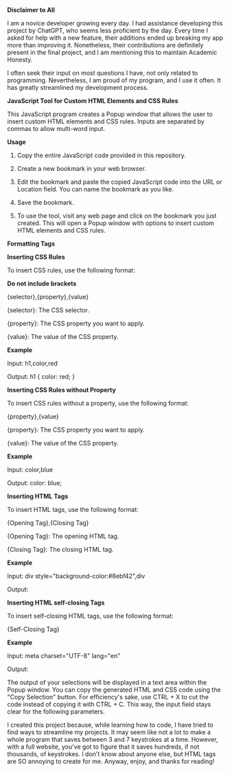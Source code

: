 **Disclaimer to All**

I am a novice developer growing every day. I had assistance developing this project by ChatGPT, who seems less proficient by the day. Every time I asked for help with a new feature, their additions ended up breaking my app more than improving it. Nonetheless, their contributions are definitely present in the final project, and I am mentioning this to maintain Academic Honesty.

I often seek their input on most questions I have, not only related to programming. Nevertheless, I am proud of my program, and I use it often. It has greatly streamlined my development process.

**JavaScript Tool for Custom HTML Elements and CSS Rules**

This JavaScript program creates a Popup window that allows the user to insert custom HTML elements and CSS rules. Inputs are separated by commas to allow multi-word input.

**Usage**

1. Copy the entire JavaScript code provided in this repository.

2. Create a new bookmark in your web browser.

3. Edit the bookmark and paste the copied JavaScript code into the URL or Location field. You can name the bookmark as you like.

4. Save the bookmark.

5. To use the tool, visit any web page and click on the bookmark you just created. This will open a Popup window with options to insert custom HTML elements and CSS rules.

**Formatting Tags**

**Inserting CSS Rules**

To insert CSS rules, use the following format:

**Do not include brackets**

{selector},{property},{value}

{selector}: The CSS selector.

{property}: The CSS property you want to apply.

{value}: The value of the CSS property.

**Example**

Input: h1,color,red

Output:
h1 {
    color: red;
}

**Inserting CSS Rules without Property**

To insert CSS rules without a property, use the following format:

{property},{value}

{property}: The CSS property you want to apply.

{value}: The value of the CSS property.

**Example**

Input: color,blue

Output: color: blue;

**Inserting HTML Tags**

To insert HTML tags, use the following format:

{Opening Tag},{Closing Tag}

{Opening Tag}: The opening HTML tag.

{Closing Tag}: The closing HTML tag.

**Example**

Input: div style="background-color:#8ebf42",div

Output: <div style="background-color:#8ebf42"></div>

**Inserting HTML self-closing Tags**

To insert self-closing HTML tags, use the following format:

{Self-Closing Tag}

**Example**

Input: meta charset="UTF-8" lang="en"

Output: <meta charset="UTF-8" lang="en"/>

The output of your selections will be displayed in a text area within the Popup window. You can copy the generated HTML and CSS code using the "Copy Selection" button. For efficiency's sake, use CTRL + X to cut the code instead of copying it with CTRL + C. This way, the input field stays clear for the following parameters.

I created this project because, while learning how to code, I have tried to find ways to streamline my projects. It may seem like not a lot to make a whole program that saves between 3 and 7 keystrokes at a time. However, with a full website, you've got to figure that it saves hundreds, if not thousands, of keystrokes. I don't know about anyone else, but HTML tags are SO annoying to create for me. Anyway, enjoy, and thanks for reading!
